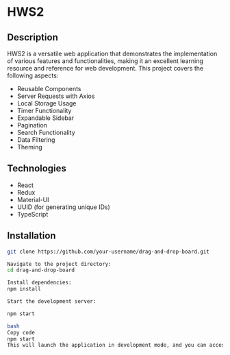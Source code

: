 # HWS2

## Description
HWS2 is a versatile web application that demonstrates the implementation of various features and functionalities, making it an excellent learning resource and reference for web development. This project covers the following aspects:

- Reusable Components
- Server Requests with Axios
- Local Storage Usage
- Timer Functionality
- Expandable Sidebar
- Pagination
- Search Functionality
- Data Filtering
- Theming

## Technologies

- React
- Redux
- Material-UI
- UUID (for generating unique IDs)
- TypeScript

## Installation

```bash
git clone https://github.com/your-username/drag-and-drop-board.git

Navigate to the project directory:
cd drag-and-drop-board

Install dependencies:
npm install

Start the development server:

npm start

bash
Copy code
npm start
This will launch the application in development mode, and you can access it in your web browser at http://localhost:3000.

